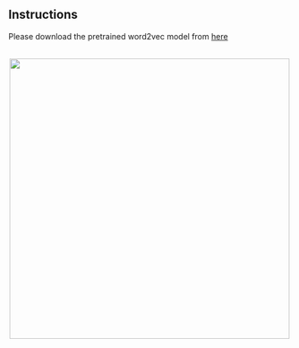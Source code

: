 ## Instructions <br />

Please download the pretrained word2vec model from [here](https://drive.google.com/file/d/1DU6XR52oFHxfyafAOBxalAcR9sZqUU-J/view) <br />
</br>

<p align="center">
<img src="https://github.com/sajmaru/GAN/blob/main/Readme%20Images/Pretrained Model.png" width="500">
</p>
